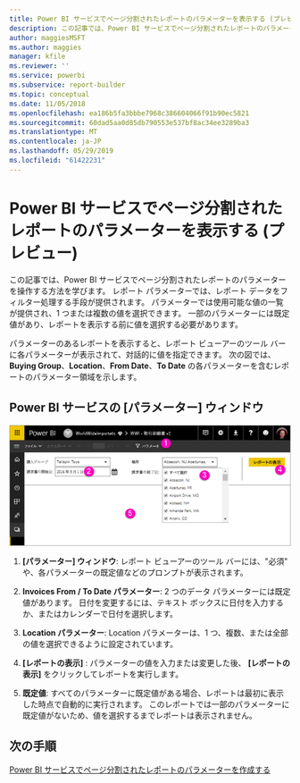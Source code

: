 ```yaml
---
title: Power BI サービスでページ分割されたレポートのパラメーターを表示する (プレビュー)
description: この記事では、Power BI サービスでページ分割されたレポートのパラメーターを操作する方法を学びます。
author: maggiesMSFT
ms.author: maggies
manager: kfile
ms.reviewer: ''
ms.service: powerbi
ms.subservice: report-builder
ms.topic: conceptual
ms.date: 11/05/2018
ms.openlocfilehash: ea186b5fa3bbbe7968c386604066f91b90ec5821
ms.sourcegitcommit: 60dad5aa0d85db790553e537bf8ac34ee3289ba3
ms.translationtype: MT
ms.contentlocale: ja-JP
ms.lasthandoff: 05/29/2019
ms.locfileid: "61422231"
---
```

# <a name="view-parameters-for-paginated-reports-in-the-power-bi-service-preview"></a>Power BI サービスでページ分割されたレポートのパラメーターを表示する (プレビュー)

この記事では、Power BI サービスでページ分割されたレポートのパラメーターを操作する方法を学びます。  レポート パラメーターでは、レポート データをフィルター処理する手段が提供されます。 パラメーターでは使用可能な値の一覧が提供され、1 つまたは複数の値を選択できます。 一部のパラメーターには既定値があり、レポートを表示する前に値を選択する必要があります。  

パラメーターのあるレポートを表示すると、レポート ビューアーのツール バーに各パラメーターが表示されて、対話的に値を指定できます。 次の図では、**Buying Group**、**Location**、**From Date**、**To Date** の各パラメーターを含むレポートのパラメーター領域を示します。  

## <a name="parameters-pane-in-the-power-bi-service"></a>Power BI サービスの [パラメーター] ウィンドウ

![パラメーターがあるページ分割されたレポートを表示する](media/paginated-reports-view-parameters/power-bi-paginated-view-parameters.png)
  
1.  **[パラメーター] ウィンドウ**: レポート ビューアーのツール バーには、"必須" や、各パラメーターの既定値などのプロンプトが表示されます。    
  
2.  **Invoices From / To Date パラメーター**: 2 つのデータ パラメーターには既定値があります。 日付を変更するには、テキスト ボックスに日付を入力するか、またはカレンダーで日付を選択します。  
  
3.  **Location パラメーター**: Location パラメーターは、1 つ、複数、または全部の値を選択できるように設定されています。 
  
4.  **[レポートの表示]** : パラメーターの値を入力または変更した後、 **[レポートの表示]** をクリックしてレポートを実行します。 

5. **既定値**: すべてのパラメーターに既定値がある場合、レポートは最初に表示した時点で自動的に実行されます。 このレポートでは一部のパラメーターに既定値がないため、値を選択するまでレポートは表示されません。  

## <a name="next-steps"></a>次の手順

[Power BI サービスでページ分割されたレポートのパラメーターを作成する](paginated-reports-parameters.md)
